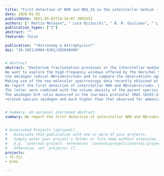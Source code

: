 ```yaml
---
title: "First detection of NHD and ND$_2$ in the interstellar medium - Amidogen deuteration in IRAS 16293-2422"
date: 2020-01-01
publishDate: 2021-05-02T14:24:07.309355Z
authors: [" Mattia Melosso", " Luca Bizzocchi", " B. M. Giuliano", " L. Dore", " F. Tamassia", "Marie-Aline Martin-Drumel", " Olivier Pirali", " O. Sipilä", " E.~Redaelli", " Paola Caselli"]
publication_types: ["2"]
abstract: ""
featured: false

publication: "*Astronomy & Astrophysics*"
doi: "10.1051/0004-6361/202038490"


# Abstract
abstract: "Deuterium fractionation processes in the interstellar medium (ISM) have been shown to be highly efficient in the family of nitrogen hydrides. To date, observations have been limited to ammonia (NH<sub>2</sub>D, NHD<sub>2</sub>, ND<sub>3</sub>) and imidogen radical (ND) isotopologues.
We want to explore the high-frequency windows offered by the Herschel Space Observatory to search for deuterated forms of
the amidogen radical NH<sub>2</sub> and to compare the observations against the predictions of our comprehensive gas-grain chemical model.
Making use of the new molecular spectroscopy data recently obtained at high frequencies for NHD and ND<sub>2</sub>, we searched for both isotopologues in the spectral survey toward the Class 0 protostar IRAS 16293-2422, a source in which NH<sub>3</sub>, NH, and their deuterated variants have previously been detected. We used the observations carried out with HIFI (Heterodyne Instrument for the Far-Infrared) in the framework of the key program “Chemical Herschel surveys of star forming regions” (CHESS).
We report the first detection of interstellar NHD and ND<sub>2</sub>. Both species are observed in absorption against the continuum of the protostar. From the analysis of their hyperfine structure, accurate excitation temperature and column density values are determined.
The latter were combined with the column density of the parent species NH<sub>2</sub> to derive the deuterium fractionation in amidogen. We find a high deuteration level of amidogen radical in IRAS 16293-2422, with a deuterium enhancement about one order of magnitude higher than that predicted by earlier astrochemical models. Such a high enhancement can only be reproduced by a gas-grain chemical model if the pre-stellar phase preceding the formation of the protostellar system has a long duration: on the order of one million years.
The amidogen D/H ratio measured in the low-mass protostar IRAS 16293-2422 is comparable to that derived for the
related species imidogen and much higher than that observed for ammonia. Additional observations of these species will provide more insights into the mechanism of ammonia formation and deuteration in the ISM. Finally, we indicate the current possibilities to further explore these species at submillimeter wavelengths."


# Summary. An optional shortened abstract.
summary: We report the first detection of interstellar NHD and ND<sub>2</sub>. Both species are observed in absorption against the continuum of the protostar. From the analysis of their hyperfine structure, accurate excitation temperature and column density values are determined.

  
# Associated Projects (optional).
#   Associate this publication with one or more of your projects.
#   Simply enter your project's folder or file name without extension.
#   E.g. `internal-project` references `content/project/internal-project/index.md`.
#   Otherwise, set `projects: []`.
projects:
- ft-fir
- pcmi

---
```


